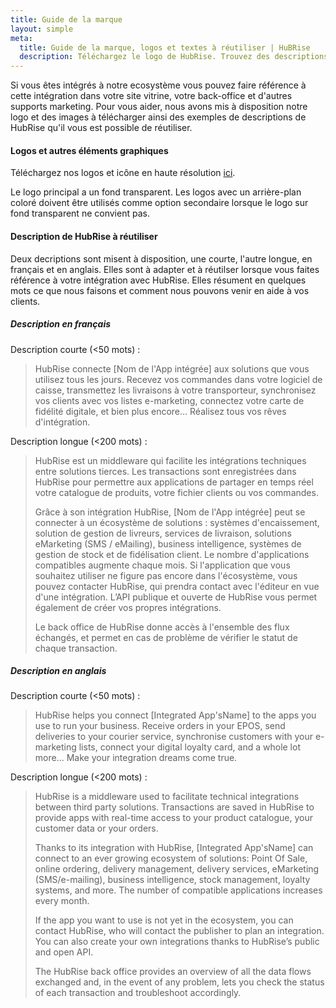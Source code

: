 ```yaml
---
title: Guide de la marque
layout: simple
meta:
  title: Guide de la marque, logos et textes à réutiliser | HuBRise
  description: Téléchargez le logo de HubRise. Trouvez des descriptions à réutiliser sur votre back office ou sur votre site lorsque vous faites référence à l'intégration avec HubRise.
---
```


Si vous êtes intégrés à notre ecosystème vous pouvez faire référence à cette intégration dans votre site vitrine, votre back-office et d'autres supports marketing. Pour vous aider, nous avons mis à disposition notre logo et des images à télécharger ainsi des exemples de descriptions de HubRise qu'il vous est possible de réutiliser.

#### Logos et autres éléments graphiques

Téléchargez nos logos et icône en haute résolution [ici](https://drive.google.com/file/d/1Cr_eLtRAEjqFUu41dXKAuIVhUbth2P3O/view?usp=sharing).

Le logo principal a un fond transparent. Les logos avec un arrière-plan coloré doivent être utilisés comme option secondaire lorsque le logo sur fond transparent ne convient pas.

#### Description de HubRise à réutiliser

Deux decriptions sont misent à disposition, une courte, l'autre longue, en français et en anglais. Elles sont à adapter et à réutilser lorsque vous faites référence à votre intégration avec HubRise. Elles résument en quelques mots ce que nous faisons et comment nous pouvons venir en aide à vos clients.

##### Description en français

Description courte (<50 mots) :

> HubRise connecte [Nom de l'App intégrée] aux solutions que vous utilisez tous les jours. Recevez vos commandes dans votre logiciel de caisse, transmettez les livraisons à votre transporteur, synchronisez vos clients avec vos listes e-marketing, connectez votre carte de fidélité digitale, et bien plus encore... Réalisez tous vos rêves d'intégration.

Description longue (<200 mots) :

> HubRise est un middleware qui facilite les intégrations techniques entre solutions tierces. Les transactions sont enregistrées dans HubRise pour permettre aux applications de partager en temps réel votre catalogue de produits, votre fichier clients ou vos commandes.
>
> Grâce à son intégration HubRise, [Nom de l'App intégrée] peut se connecter à un écosystème de solutions : systèmes d'encaissement, solution de gestion de livreurs, services de livraison, solutions eMarketing (SMS / eMailing), business intelligence, systèmes de gestion de stock et de fidélisation client. Le nombre d'applications compatibles augmente chaque mois. Si l'application que vous souhaitez utiliser ne figure pas encore dans l'écosystème, vous pouvez contacter HubRise, qui prendra contact avec l'éditeur en vue d'une intégration. L’API publique et ouverte de HubRise vous permet également de créer vos propres intégrations.
>
> Le back office de HubRise donne accès à l'ensemble des flux échangés, et permet en cas de problème de vérifier le statut de chaque transaction.

##### Description en anglais

Description courte (<50 mots) :

> HubRise helps you connect [Integrated App'sName] to the apps you use to run your business. Receive orders in your EPOS, send deliveries to your courier service, synchronise customers with your e-marketing lists, connect your digital loyalty card, and a whole lot more... Make your integration dreams come true.

Description longue (<200 mots) :

> HubRise is a middleware used to facilitate technical integrations between third party solutions.
> Transactions are saved in HubRise to provide apps with real-time access to your product catalogue, your customer data or your orders.
>
> Thanks to its integration with HubRise, [Integrated App'sName] can connect to an ever growing ecosystem of solutions: Point Of Sale, online ordering, delivery management, delivery services, eMarketing (SMS/e-mailing), business intelligence, stock management, loyalty systems, and more. The number of compatible applications increases every month.
>
> If the app you want to use is not yet in the ecosystem, you can contact HubRise, who will contact the publisher to plan an integration. You can also create your own integrations thanks to HubRise’s public and open API.
>
> The HubRise back office provides an overview of all the data flows exchanged and, in the event of any problem, lets you check the status of each transaction and troubleshoot accordingly.

